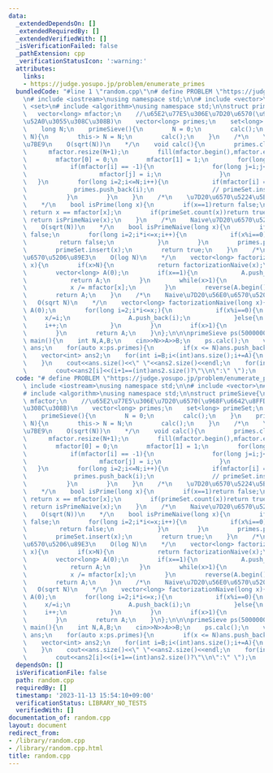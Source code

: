 ```yaml
---
data:
  _extendedDependsOn: []
  _extendedRequiredBy: []
  _extendedVerifiedWith: []
  _isVerificationFailed: false
  _pathExtension: cpp
  _verificationStatusIcon: ':warning:'
  attributes:
    links:
    - https://judge.yosupo.jp/problem/enumerate_primes
  bundledCode: "#line 1 \"random.cpp\"\n# define PROBLEM \"https://judge.yosupo.jp/problem/enumerate_primes\"\
    \n# include <iostream>\nusing namespace std;\n\n# include <vector>\n# include\
    \ <set>\n# include <algorithm>\nusing namespace std;\n\nstruct primeSieve{\n \
    \   vector<long> mfactor;\n    //\u65E2\u77E5\u306E\u7D20\u6570(\u968F\u6642\u8FFD\
    \u52A0\u3055\u308C\u308B)\n    vector<long> primes;\n    set<long> primeSet;\n\
    \    long N;\n    primeSieve(){\n        N = 0;\n        calc();\n    }\n    primeSieve(long\
    \ N){\n        this-> N = N;\n        calc();\n    }\n    /*\n    \u7D20\u6570\
    \u7BE9\n    O(sqrt(N))\n    */\n    void calc(){\n        primes.clear();\n  \
    \      mfactor.resize(N+1);\n        fill(mfactor.begin(),mfactor.end(),-1);\n\
    \        mfactor[0] = 0;\n        mfactor[1] = 1;\n        for(long i=2;i<=N;i++){\n\
    \            if(mfactor[i] == -1){\n                for(long j=i;j<=N;j+=i){\n\
    \                    mfactor[j] = i;\n                }\n            }\n     \
    \   }\n        for(long i=2;i<=N;i++){\n            if(mfactor[i] == i){\n   \
    \             primes.push_back(i);\n                // primeSet.insert(i);\n \
    \           }\n        }\n    }\n    /*\n    \u7D20\u6570\u5224\u5B9A\n    O(1)\n\
    \    */\n    bool isPrime(long x){\n        if(x==1)return false;\n        if(x<=N)\
    \ return x == mfactor[x];\n        if(primeSet.count(x))return true;\n       \
    \ return isPrimeNaive(x);\n    }\n    /*\n    Naive\u7D20\u6570\u5224\u5B9A\n\
    \    O(sqrt(N))\n    */\n    bool isPrimeNaive(long x){\n        if(x<=1)return\
    \ false;\n        for(long i=2;i*i<=x;i++){\n            if(x%i==0){\n       \
    \         return false;\n            }\n        }\n        primes.push_back(x);\n\
    \        primeSet.insert(x);\n        return true;\n    }\n    /*\n    \u7D20\u56E0\
    \u6570\u5206\u89E3\n    O(log N)\n    */\n    vector<long> factorization(long\
    \ x){\n        if(x>N){\n            return factorizationNaive(x);\n        }\n\
    \        vector<long> A(0);\n        if(x==1){\n            A.push_back(1);\n\
    \            return A;\n        }\n        while(x>1){\n            A.push_back(mfactor[x]);\n\
    \            x /= mfactor[x];\n        }\n        reverse(A.begin(),A.end());\n\
    \        return A;\n    }\n    /*\n    Naive\u7D20\u56E0\u6570\u5206\u89E3\n \
    \   O(sqrt N)\n    */\n    vector<long> factorizationNaive(long x){\n        vector<long>\
    \ A(0);\n        for(long i=2;i*i<=x;){\n            if(x%i==0){\n           \
    \     x/=i;\n                A.push_back(i);\n            }else{\n           \
    \     i++;\n            }\n        }\n        if(x>1){\n            A.push_back(x);\n\
    \        }\n        return A;\n    }\n};\n\n\nprimeSieve ps(500000000);\n\nint\
    \ main(){\n    int N,A,B;\n    cin>>N>>A>>B;\n    ps.calc();\n    vector<int>\
    \ ans;\n    for(auto x:ps.primes){\n        if(x <= N)ans.push_back(x);\n    }\n\
    \    vector<int> ans2;\n    for(int i=B;i<(int)ans.size();i+=A){\n        ans2.push_back(ans[i]);\n\
    \    }\n    cout<<ans.size()<<\" \"<<ans2.size()<<endl;\n    for(int i=0;i<(int)ans2.size();i++){\n\
    \        cout<<ans2[i]<<(i+1==(int)ans2.size()?\"\\n\":\" \");\n    }\n}\n"
  code: "# define PROBLEM \"https://judge.yosupo.jp/problem/enumerate_primes\"\n#\
    \ include <iostream>\nusing namespace std;\n\n# include <vector>\n# include <set>\n\
    # include <algorithm>\nusing namespace std;\n\nstruct primeSieve{\n    vector<long>\
    \ mfactor;\n    //\u65E2\u77E5\u306E\u7D20\u6570(\u968F\u6642\u8FFD\u52A0\u3055\
    \u308C\u308B)\n    vector<long> primes;\n    set<long> primeSet;\n    long N;\n\
    \    primeSieve(){\n        N = 0;\n        calc();\n    }\n    primeSieve(long\
    \ N){\n        this-> N = N;\n        calc();\n    }\n    /*\n    \u7D20\u6570\
    \u7BE9\n    O(sqrt(N))\n    */\n    void calc(){\n        primes.clear();\n  \
    \      mfactor.resize(N+1);\n        fill(mfactor.begin(),mfactor.end(),-1);\n\
    \        mfactor[0] = 0;\n        mfactor[1] = 1;\n        for(long i=2;i<=N;i++){\n\
    \            if(mfactor[i] == -1){\n                for(long j=i;j<=N;j+=i){\n\
    \                    mfactor[j] = i;\n                }\n            }\n     \
    \   }\n        for(long i=2;i<=N;i++){\n            if(mfactor[i] == i){\n   \
    \             primes.push_back(i);\n                // primeSet.insert(i);\n \
    \           }\n        }\n    }\n    /*\n    \u7D20\u6570\u5224\u5B9A\n    O(1)\n\
    \    */\n    bool isPrime(long x){\n        if(x==1)return false;\n        if(x<=N)\
    \ return x == mfactor[x];\n        if(primeSet.count(x))return true;\n       \
    \ return isPrimeNaive(x);\n    }\n    /*\n    Naive\u7D20\u6570\u5224\u5B9A\n\
    \    O(sqrt(N))\n    */\n    bool isPrimeNaive(long x){\n        if(x<=1)return\
    \ false;\n        for(long i=2;i*i<=x;i++){\n            if(x%i==0){\n       \
    \         return false;\n            }\n        }\n        primes.push_back(x);\n\
    \        primeSet.insert(x);\n        return true;\n    }\n    /*\n    \u7D20\u56E0\
    \u6570\u5206\u89E3\n    O(log N)\n    */\n    vector<long> factorization(long\
    \ x){\n        if(x>N){\n            return factorizationNaive(x);\n        }\n\
    \        vector<long> A(0);\n        if(x==1){\n            A.push_back(1);\n\
    \            return A;\n        }\n        while(x>1){\n            A.push_back(mfactor[x]);\n\
    \            x /= mfactor[x];\n        }\n        reverse(A.begin(),A.end());\n\
    \        return A;\n    }\n    /*\n    Naive\u7D20\u56E0\u6570\u5206\u89E3\n \
    \   O(sqrt N)\n    */\n    vector<long> factorizationNaive(long x){\n        vector<long>\
    \ A(0);\n        for(long i=2;i*i<=x;){\n            if(x%i==0){\n           \
    \     x/=i;\n                A.push_back(i);\n            }else{\n           \
    \     i++;\n            }\n        }\n        if(x>1){\n            A.push_back(x);\n\
    \        }\n        return A;\n    }\n};\n\n\nprimeSieve ps(500000000);\n\nint\
    \ main(){\n    int N,A,B;\n    cin>>N>>A>>B;\n    ps.calc();\n    vector<int>\
    \ ans;\n    for(auto x:ps.primes){\n        if(x <= N)ans.push_back(x);\n    }\n\
    \    vector<int> ans2;\n    for(int i=B;i<(int)ans.size();i+=A){\n        ans2.push_back(ans[i]);\n\
    \    }\n    cout<<ans.size()<<\" \"<<ans2.size()<<endl;\n    for(int i=0;i<(int)ans2.size();i++){\n\
    \        cout<<ans2[i]<<(i+1==(int)ans2.size()?\"\\n\":\" \");\n    }\n}"
  dependsOn: []
  isVerificationFile: false
  path: random.cpp
  requiredBy: []
  timestamp: '2023-11-13 15:54:10+09:00'
  verificationStatus: LIBRARY_NO_TESTS
  verifiedWith: []
documentation_of: random.cpp
layout: document
redirect_from:
- /library/random.cpp
- /library/random.cpp.html
title: random.cpp
---
```

